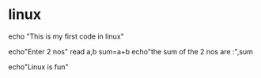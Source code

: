 # linux
echo "This is my first code in linux"

echo"Enter 2 nos"
read a,b
sum=a+b
echo"the sum of the 2 nos are :",sum

echo"Linux is fun"
